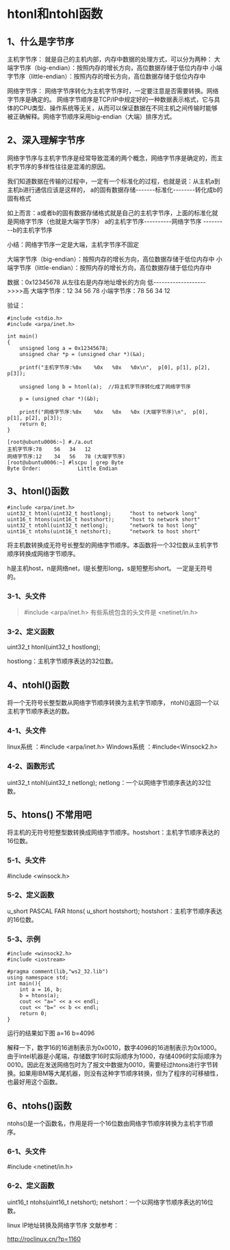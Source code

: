 # htonl和ntohl函数

## 1、什么是字节序
主机字节序：
就是自己的主机内部，内存中数据的处理方式，可以分为两种：
大端字节序（big-endian）：按照内存的增长方向，高位数据存储于低位内存中
小端字节序（little-endian）：按照内存的增长方向，高位数据存储于低位内存中

网络字节序：
网络字节序转化为主机字节序时，一定要注意是否需要转换。网络字节序是确定的。
网络字节顺序是TCP/IP中规定好的一种数据表示格式，它与具体的CPU类型、操作系统等无关，从而可以保证数据在不同主机之间传输时能够被正确解释。网络字节顺序采用big-endian（大端）排序方式。

## 2、深入理解字节序
网络字节序与主机字节序是经常导致混淆的两个概念，网络字节序是确定的，而主机字节序的多样性往往是混淆的原因。

我们知道数据在传输的过程中，一定有一个标准化的过程，也就是说：从主机a到主机b进行通信应该是这样的，
a的固有数据存储-------标准化--------转化成b的固有格式

如上而言：a或者b的固有数据存储格式就是自己的主机字节序，上面的标准化就是网络字节序（也就是大端字节序）
a的主机字节序----------网络字节序 ---------b的主机字节序

小结：网络字节序一定是大端，主机字节序不固定

大端字节序（big-endian）：按照内存的增长方向，高位数据存储于低位内存中
小端字节序（little-endian）：按照内存的增长方向，高位数据存储于低位内存中

数据：0x12345678
从左往右是内存地址增长的方向
低------------------->>>>高
大端字节序：12 34 56 78
小端字节序：78 56 34 12

验证：
```
#include <stdio.h>
#include <arpa/inet.h>

int main()
{
	unsigned long a = 0x12345678;
	unsigned char *p = (unsigned char *)(&a);

	printf("主机字节序:%0x    %0x   %0x   %0x\n",  p[0], p[1], p[2], p[3]);

	unsigned long b = htonl(a);  //将主机字节序转化成了网络字节序

	p = (unsigned char *)(&b);

	printf("网络字节序:%0x    %0x   %0x   %0x (大端字节序)\n",  p[0], p[1], p[2], p[3]);
	return 0;
}

[root@ubuntu0006:~] #./a.out
主机字节序:78    56   34   12
网络字节序:12    34   56   78 (大端字节序)
[root@ubuntu0006:~] #lscpu | grep Byte
Byte Order:            Little Endian
```

## 3、htonl()函数
```
#include <arpa/inet.h>
uint32_t htonl(uint32_t hostlong);      "host to network long"
uint16_t htons(uint16_t hostshort);     "host to network short"
uint32_t ntohl(uint32_t netlong);       "network to host long"
uint16_t ntohs(uint16_t netshort);      "network to host short"
```

将主机数转换成无符号长整型的网络字节顺序。本函数将一个32位数从主机字节顺序转换成网络字节顺序。

h是主机host，n是网络net，l是长整形long，s是短整形short。
一定是无符号的。

### 3-1、头文件 
>#include <arpa/inet.h>
有些系统包含的头文件是 <netinet/in.h>

### 3-2、定义函数
uint32_t htonl(uint32_t hostlong);

hostlong：主机字节顺序表达的32位数。

## 4、ntohl()函数
将一个无符号长整型数从网络字节顺序转换为主机字节顺序， ntohl()返回一个以主机字节顺序表达的数。

### 4-1、头文件
linux系统 ：#include <arpa/inet.h>
Windows系统 ：#include<Winsock2.h>

### 4-2、函数形式
uint32_t ntohl(uint32_t netlong);
netlong：一个以网络字节顺序表达的32位数。

## 5、htons() 不常用吧
将主机的无符号短整型数转换成网络字节顺序。hostshort：主机字节顺序表达的16位数。

### 5-1、头文件
#include <winsock.h>

### 5-2、定义函数
u_short PASCAL FAR htons( u_short hostshort);
hostshort：主机字节顺序表达的16位数。

### 5-3、示例
```
#include <winsock2.h>
#include <iostream>
 
#pragma comment(lib,"ws2_32.lib") 
using namespace std;
int main(){
    int a = 16, b;
    b = htons(a);
    cout << "a=" << a << endl;
    cout << "b=" << b << endl;
    return 0;
}
```
运行的结果如下图
a=16
b=4096

解释一下，数字16的16进制表示为0x0010，数字4096的16进制表示为0x1000。 由于Intel机器是小尾端，存储数字16时实际顺序为1000，存储4096时实际顺序为0010。因此在发送网络包时为了报文中数据为0010，需要经过htons进行字节转换。如果用IBM等大尾机器，则没有这种字节顺序转换，但为了程序的可移植性，也最好用这个函数。


## 6、ntohs()函数
ntohs()是一个函数名，作用是将一个16位数由网络字节顺序转换为主机字节顺序。

### 6-1、头文件
#include <netinet/in.h>

### 6-2、定义函数
uint16_t ntohs(uint16_t netshort);
netshort：一个以网络字节顺序表达的16位数。

linux IP地址转换及网络字节序
文献参考：

http://roclinux.cn/?p=1160



















